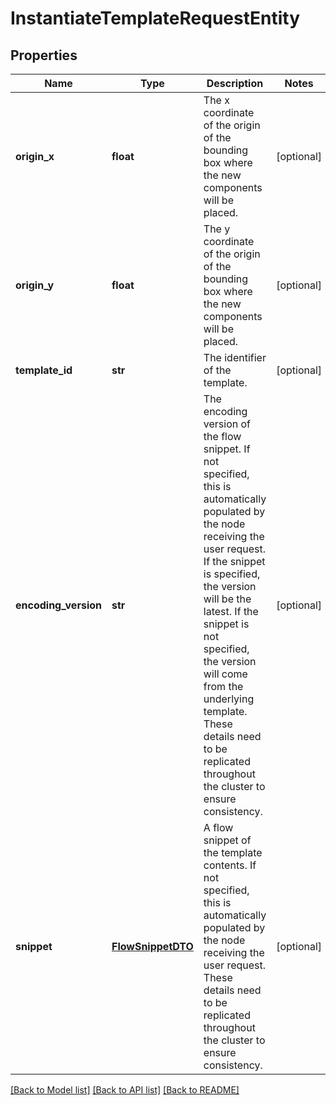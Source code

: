 # InstantiateTemplateRequestEntity

## Properties
Name | Type | Description | Notes
------------ | ------------- | ------------- | -------------
**origin_x** | **float** | The x coordinate of the origin of the bounding box where the new components will be placed. | [optional] 
**origin_y** | **float** | The y coordinate of the origin of the bounding box where the new components will be placed. | [optional] 
**template_id** | **str** | The identifier of the template. | [optional] 
**encoding_version** | **str** | The encoding version of the flow snippet. If not specified, this is automatically populated by the node receiving the user request. If the snippet is specified, the version will be the latest. If the snippet is not specified, the version will come from the underlying template. These details need to be replicated throughout the cluster to ensure consistency. | [optional] 
**snippet** | [**FlowSnippetDTO**](FlowSnippetDTO.md) | A flow snippet of the template contents. If not specified, this is automatically populated by the node receiving the user request. These details need to be replicated throughout the cluster to ensure consistency. | [optional] 

[[Back to Model list]](../README.md#documentation-for-models) [[Back to API list]](../README.md#documentation-for-api-endpoints) [[Back to README]](../README.md)


